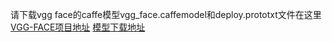 请下载vgg face的caffe模型vgg_face.caffemodel和deploy.prototxt文件在这里
[VGG-FACE项目地址](http://www.robots.ox.ac.uk/~vgg/software/vgg_face/)
[模型下载地址](http://www.robots.ox.ac.uk/~vgg/software/vgg_face/src/vgg_face_caffe.tar.gz)